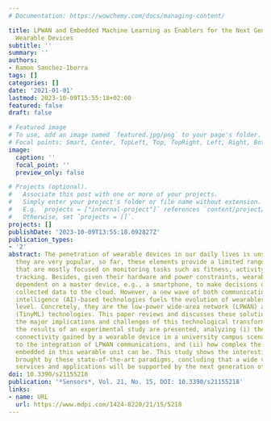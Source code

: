 ```yaml
---
# Documentation: https://wowchemy.com/docs/managing-content/

title: LPWAN and Embedded Machine Learning as Enablers for the Next Generation of
  Wearable Devices
subtitle: ''
summary: ''
authors:
- Ramon Sanchez-Iborra
tags: []
categories: []
date: '2021-01-01'
lastmod: 2023-10-09T15:55:18+02:00
featured: false
draft: false

# Featured image
# To use, add an image named `featured.jpg/png` to your page's folder.
# Focal points: Smart, Center, TopLeft, Top, TopRight, Left, Right, BottomLeft, Bottom, BottomRight.
image:
  caption: ''
  focal_point: ''
  preview_only: false

# Projects (optional).
#   Associate this post with one or more of your projects.
#   Simply enter your project's folder or file name without extension.
#   E.g. `projects = ["internal-project"]` references `content/project/deep-learning/index.md`.
#   Otherwise, set `projects = []`.
projects: []
publishDate: '2023-10-09T13:55:18.092827Z'
publication_types:
- '2'
abstract: The penetration of wearable devices in our daily lives is unstoppable. Although
  they are very popular, so far, these elements provide a limited range of services
  that are mostly focused on monitoring tasks such as fitness, activity, or health
  tracking. Besides, given their hardware and power constraints, wearable units are
  dependent on a master device, e.g., a smartphone, to make decisions or send the
  collected data to the cloud. However, a new wave of both communication and artificial
  intelligence (AI)-based technologies fuels the evolution of wearables to an upper
  level. Concretely, they are the low-power wide-area network (LPWAN) and tiny machine-learning
  (TinyML) technologies. This paper reviews and discusses these solutions, and explores
  the major implications and challenges of this technological transformation. Finally,
  the results of an experimental study are presented, analyzing (i) the long-range
  connectivity gained by a wearable device in a university campus scenario, thanks
  to the integration of LPWAN communications, and (ii) how complex the intelligence
  embedded in this wearable unit can be. This study shows the interesting characteristics
  brought by these state-of-the-art paradigms, concluding that a wide variety of novel
  services and applications will be supported by the next generation of wearables.
doi: 10.3390/s21155218
publication: '*Sensors*, Vol. 21, No. 15, DOI: 10.3390/s21155218'
links:
- name: URL
  url: https://www.mdpi.com/1424-8220/21/15/5218
---
```

